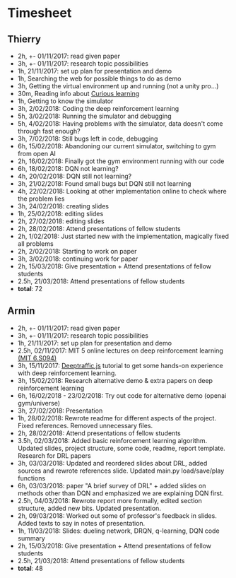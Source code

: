# Timesheet

## Thierry
* 2h, +- 01/11/2017: read given paper
* 3h, +- 01/11/2017: research topic possibilities
* 1h, 21/11/2017: set up plan for presentation and demo
* 1h, Searching the web for possible things to do as demo
* 3h, Getting the virtual environment up and running (not a unity pro...)
* 30m, Reading info about [Curious learning](https://www.quantamagazine.org/clever-machines-learn-how-to-be-curious-20170919/)
* 1h, Getting to know the simulator
* 3h, 2/02/2018: Coding the deep reinforcement learning
* 5h, 3/02/2018: Running the simulator and debugging
* 5h, 4/02/2018: Having problems with the simulator, data doesn't come through fast enough?
* 3h, 7/02/2018: Still bugs left in code, debugging
* 6h, 15/02/2018: Abandoning our current simulator, switching to gym from open AI
* 2h, 16/02/2018: Finally got the gym environment running with our code
* 6h, 18/02/2018: DQN not learning?
* 4h, 20/02/2018: DQN still not learning?
* 3h, 21/02/2018: Found small bugs but DQN still not learning
* 4h, 22/02/2018: Looking at other implementation online to check where the problem lies
* 3h, 24/02/2018: creating slides
* 1h, 25/02/2018: editing slides
* 2h, 27/02/2018: editing slides
* 2h, 28/02/2018: Attend presentations of fellow students
* 2h, 1/02/2018: Just started new with the implementation, magically fixed all problems
* 2h, 2/02/2018: Starting to work on paper
* 3h, 3/02/2018: continuing work for paper
* 2h, 15/03/2018: Give presentation + Attend presentations of fellow students
* 2.5h, 21/03/2018: Attend presentations of fellow students
* **total**: 72

## Armin
* 2h, +- 01/11/2017: read given paper
* 3h, +- 01/11/2017: research topic possibilities
* 1h, 21/11/2017: set up plan for presentation and demo
* 2.5h, 02/11/2017: MIT 5 online lectures on deep reinforcement learning [(MIT 6.S094)](https://www.youtube.com/watch?v=1L0TKZQcUtA)
* 3h, 15/11/2017: [Deeptraffic.js](https://selfdrivingcars.mit.edu/deeptrafficjs/) tutorial to get some hands-on experience with deep reinforcement learning.
* 3h, 15/02/2018: Research alternative demo & extra papers on deep reinforcement learning
* 6h, 16/02/2018 - 23/02/2018: Try out code for alternative demo (openai gym/universe)
* 3h, 27/02/2018: Presentation
* 1h, 28/02/2018: Rewrote readme for different aspects of the project. Fixed references. Removed unnecessary files.
* 2h, 28/02/2018: Attend presentations of fellow students
* 3.5h, 02/03/2018: Added basic reinforcement learning algorithm. Updated slides, project structure, some code, readme, report template. Research for DRL papers
* 3h, 03/03/2018: Updated and reordered slides about DRL, added sources and rewrote references slide. Updated main.py load/save/play functions
* 6h, 03/03/2018: paper "A brief survey of DRL" + added slides on methods other than DQN and emphasized we are explaining DQN first.
* 2.5h, 04/03/2018: Rewrote report more formally, edited section structure, added new bits. Updated presentation.
* 2h, 09/03/2018: Worked out some of professor's feedback in slides. Added texts to say in notes of presentation.
* 1h, 11/03/2018: Slides: dueling network, DRQN, q-learning, DQN code summary
* 2h, 15/03/2018: Give presentation + Attend presentations of fellow students
* 2.5h, 21/03/2018: Attend presentations of fellow students
* **total**: 48

